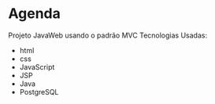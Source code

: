 # Agenda
Projeto JavaWeb usando o padrão MVC 
Tecnologias Usadas:
- html
- css
- JavaScript
- JSP
- Java
- PostgreSQL


